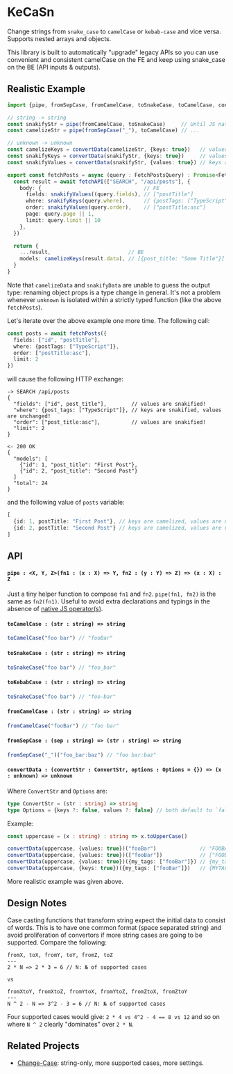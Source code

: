 # KeCaSn

Change strings from `snake_case` to `camelCase` or `kebab-case` and vice versa. 
Supports nested arrays and objects.

This library is built to automatically "upgrade" legacy APIs so you can use convenient and consistent
camelCase on the FE and keep using snake_case on the BE (API inputs & outputs).

## Realistic Example

```ts
import {pipe, fromSepCase, fromCamelCase, toSnakeCase, toCamelCase, convertData} from "kecasn"

// string -> string
const snakifyStr = pipe(fromCamelCase, toSnakeCase)     // Until JS natively supports `|>` pipeline operator
const camelizeStr = pipe(fromSepCase("_"), toCamelCase) // ...

// unknown -> unknown
const camelizeKeys = convertData(camelizeStr, {keys: true})   // values are not converted 
const snakifyKeys = convertData(snakifyStr, {keys: true})     // values are not converted 
const snakifyValues = convertData(snakifyStr, {values: true}) // keys are not converted

export const fetchPosts = async (query : FetchPostsQuery) : Promise<FetchPostsResult> => {
  const result = await fetchAPI(["SEARCH", "/api/posts"], {
    body: {                                 // FE                         -> BE 
      fields: snakifyValues((query.fields), // ["postTitle"]              -> ["post_title"]
      where: snakifyKeys(query.where),      // {postTags: ["TypeScript"]} -> {post_tags: ["TypeScript"]}
      order: snakifyValues(query.order),    // ["postTitle:asc"]          -> ["post_title:asc"]
      page: query.page || 1, 
      limit: query.limit || 10
    },
  })

  return {
    ...result,                         // BE                           -> FE 
    models: camelizeKeys(result.data), // [{post_title: "Some Title"}] -> [{postTitle: "Some Title"}]
  }
}
```

Note that `camelizeData` and `snakifyData` are unable to guess the output type: renaming object props
is a type change in general. It's not a problem whenever `unknown` is isolated within a strictly typed
function (like the above `fetchPosts`).

Let's iterate over the above example one more time. The following call: 

```ts
const posts = await fetchPosts({
  fields: ["id", "postTitle"], 
  where: {postTags: ["TypeScript"]}, 
  order: ["postTitle:asc"],
  limit: 2
})
```

will cause the following HTTP exchange: 

```
-> SEARCH /api/posts
{
  "fields": ["id", post_title"],        // values are snakified!
  "where": {post_tags: ["TypeScript"]}, // keys are snakified, values are unchanged!
  "order": ["post_title:asc"],          // values are snakified!
  "limit": 2  
}

<- 200 OK
{
  "models": [
    {"id": 1, "post_title": "First Post"}, 
    {"id": 2, "post_title": "Second Post"}
  ]
  "total": 24
}
```

and the following value of `posts` variable:

```ts
[
  {id: 1, postTitle: "First Post"}, // keys are camelized, values are unchanged!
  {id: 2, postTitle: "Second Post"} // keys are camelized, values are unchanged!
]
```

## API

#### `pipe : <X, Y, Z>(fn1 : (x : X) => Y, fn2 : (y : Y) => Z) => (x : X) : Z`

Just a tiny helper function to compose `fn1` and `fn2`. `pipe(fn1, fn2)` is the same as `fn2(fn1)`.
Useful to avoid extra declarations and typings in the absence of [native JS operator(s)](https://github.com/tc39/proposal-pipeline-operator).

#### `toCamelCase : (str : string) => string`

```ts
toCamelCase("foo bar") // "fooBar"
```

#### `toSnakeCase : (str : string) => string`

```ts
toSnakeCase("foo bar") // "foo_bar"
```

#### `toKebabCase : (str : string) => string`

```ts
toSnakeCase("foo bar") // "foo-bar"
```

#### `fromCamelCase : (str : string) => string`

```ts
fromCamelCase("fooBar") // "foo bar"
```

#### `fromSepCase : (sep : string) => (str : string) => string`

```ts
fromSepCase("_")("foo_bar:baz") // "foo bar:baz"
```

#### `convertData : (convertStr : ConvertStr, options : Options = {}) => (x : unknown) => unknown`

Where `ConvertStr` and `Options` are:

```ts
type ConvertStr = (str : string) => string
type Options = {keys ?: false, values ?: false} // both default to `false`
```

Example:

```ts
const uppercase = (x : string) : string => x.toUpperCase()

convertData(uppercase, {values: true})("fooBar")              // "FOOBAR"
convertData(uppercase, {values: true})(["fooBar"])            // ["FOOBAR"]
convertData(uppercase, {values: true})({my_tags: ["fooBar"]}) // {my_tags: ["FOOBAR"]}
convertData(uppercase, {keys: true})({my_tags: ["fooBar"]})   // {MYTAGS: ["fooBar"]}
```

More realistic example was given above.

## Design Notes

Case casting functions that transform string expect the initial data to consist of words.
This is to have one common format (space separated string) and avoid proliferation of convertors
if more string cases are going to be supported. Compare the following:

```
fromX, toX, fromY, toY, fromZ, toZ 
---
2 * N => 2 * 3 = 6 // N: № of supported cases

vs

fromXtoY, fromXtoZ, fromYtoX, fromYtoZ, fromZtoX, fromZtoY 
---
N ^ 2 - N => 3^2 - 3 = 6 // N: № of supported cases
```

Four supported cases would give: `2 * 4 vs 4^2 - 4 == 8 vs 12` and so on where `N ^ 2` 
clearly "dominates" over `2 * N`.

## Related Projects

- [Change-Case](https://github.com/blakeembrey/change-case): string-only, more supported cases, more settings.
